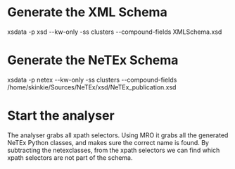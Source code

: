 # Generate the XML Schema
xsdata -p xsd --kw-only -ss clusters --compound-fields XMLSchema.xsd

# Generate the NeTEx Schema
xsdata -p netex --kw-only -ss clusters --compound-fields /home/skinkie/Sources/NeTEx/xsd/NeTEx_publication.xsd

# Start the analyser

The analyser grabs all xpath selectors.
Using MRO it grabs all the generated NeTEx Python classes, and makes sure the correct name is found.
By subtracting the netexclasses, from the xpath selectors we can find which xpath selectors are not part of the schema.
